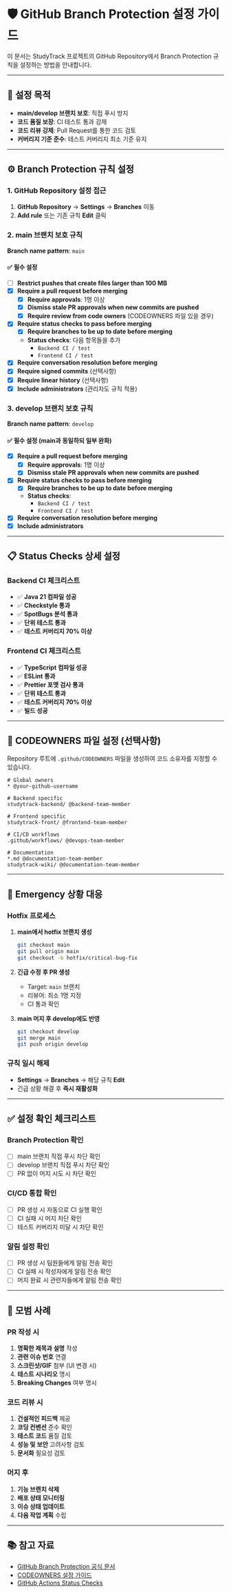 # 🛡️ GitHub Branch Protection 설정 가이드

이 문서는 StudyTrack 프로젝트의 GitHub Repository에서 Branch Protection 규칙을 설정하는 방법을 안내합니다.

---

## 🎯 설정 목적

- **main/develop 브랜치 보호**: 직접 푸시 방지
- **코드 품질 보장**: CI 테스트 통과 강제
- **코드 리뷰 강제**: Pull Request를 통한 코드 검토
- **커버리지 기준 준수**: 테스트 커버리지 최소 기준 유지

---

## ⚙️ Branch Protection 규칙 설정

### 1. GitHub Repository 설정 접근

1. **GitHub Repository** → **Settings** → **Branches** 이동
2. **Add rule** 또는 기존 규칙 **Edit** 클릭

### 2. main 브랜치 보호 규칙

**Branch name pattern**: `main`

#### ✅ 필수 설정
- [ ] **Restrict pushes that create files larger than 100 MB**
- [x] **Require a pull request before merging**
  - [x] **Require approvals**: 1명 이상
  - [x] **Dismiss stale PR approvals when new commits are pushed**
  - [x] **Require review from code owners** (CODEOWNERS 파일 있을 경우)
- [x] **Require status checks to pass before merging**
  - [x] **Require branches to be up to date before merging**
  - **Status checks**: 다음 항목들을 추가
    - `Backend CI / test`
    - `Frontend CI / test`
- [x] **Require conversation resolution before merging**
- [x] **Require signed commits** (선택사항)
- [x] **Require linear history** (선택사항)
- [x] **Include administrators** (관리자도 규칙 적용)

### 3. develop 브랜치 보호 규칙

**Branch name pattern**: `develop`

#### ✅ 필수 설정 (main과 동일하되 일부 완화)
- [x] **Require a pull request before merging**
  - [x] **Require approvals**: 1명 이상
  - [x] **Dismiss stale PR approvals when new commits are pushed**
- [x] **Require status checks to pass before merging**
  - [x] **Require branches to be up to date before merging**
  - **Status checks**: 
    - `Backend CI / test`
    - `Frontend CI / test`
- [x] **Require conversation resolution before merging**
- [x] **Include administrators**

---

## 📋 Status Checks 상세 설정

### Backend CI 체크리스트
- ✅ **Java 21 컴파일 성공**
- ✅ **Checkstyle 통과**
- ✅ **SpotBugs 분석 통과**
- ✅ **단위 테스트 통과**
- ✅ **테스트 커버리지 70% 이상**

### Frontend CI 체크리스트
- ✅ **TypeScript 컴파일 성공**
- ✅ **ESLint 통과**
- ✅ **Prettier 포맷 검사 통과**
- ✅ **단위 테스트 통과**
- ✅ **테스트 커버리지 70% 이상**
- ✅ **빌드 성공**

---

## 🔧 CODEOWNERS 파일 설정 (선택사항)

Repository 루트에 `.github/CODEOWNERS` 파일을 생성하여 코드 소유자를 지정할 수 있습니다.

```
# Global owners
* @your-github-username

# Backend specific
studytrack-backend/ @backend-team-member

# Frontend specific  
studytrack-front/ @frontend-team-member

# CI/CD workflows
.github/workflows/ @devops-team-member

# Documentation
*.md @documentation-team-member
studytrack-wiki/ @documentation-team-member
```

---

## 🚨 Emergency 상황 대응

### Hotfix 프로세스
1. **main에서 hotfix 브랜치 생성**
   ```bash
   git checkout main
   git pull origin main
   git checkout -b hotfix/critical-bug-fix
   ```

2. **긴급 수정 후 PR 생성**
   - Target: `main` 브랜치
   - 리뷰어: 최소 1명 지정
   - CI 통과 확인

3. **main 머지 후 develop에도 반영**
   ```bash
   git checkout develop
   git merge main
   git push origin develop
   ```

### 규칙 일시 해제
- **Settings** → **Branches** → 해당 규칙 **Edit**
- 긴급 상황 해결 후 **즉시 재활성화**

---

## ✅ 설정 확인 체크리스트

### Branch Protection 확인
- [ ] main 브랜치 직접 푸시 차단 확인
- [ ] develop 브랜치 직접 푸시 차단 확인
- [ ] PR 없이 머지 시도 시 차단 확인

### CI/CD 통합 확인
- [ ] PR 생성 시 자동으로 CI 실행 확인
- [ ] CI 실패 시 머지 차단 확인
- [ ] 테스트 커버리지 미달 시 차단 확인

### 알림 설정 확인
- [ ] PR 생성 시 팀원들에게 알림 전송 확인
- [ ] CI 실패 시 작성자에게 알림 전송 확인
- [ ] 머지 완료 시 관련자들에게 알림 전송 확인

---

## 🎯 모범 사례

### PR 작성 시
1. **명확한 제목과 설명** 작성
2. **관련 이슈 번호** 연결
3. **스크린샷/GIF** 첨부 (UI 변경 시)
4. **테스트 시나리오** 명시
5. **Breaking Changes** 여부 명시

### 코드 리뷰 시
1. **건설적인 피드백** 제공
2. **코딩 컨벤션** 준수 확인
3. **테스트 코드** 품질 검토
4. **성능 및 보안** 고려사항 검토
5. **문서화** 필요성 검토

### 머지 후
1. **기능 브랜치 삭제**
2. **배포 상태 모니터링**
3. **이슈 상태 업데이트**
4. **다음 작업 계획** 수립

---

## 📚 참고 자료

- [GitHub Branch Protection 공식 문서](https://docs.github.com/en/repositories/configuring-branches-and-merges-in-your-repository/managing-protected-branches/about-protected-branches)
- [CODEOWNERS 설정 가이드](https://docs.github.com/en/repositories/managing-your-repositorys-settings-and-features/customizing-your-repository/about-code-owners)
- [GitHub Actions Status Checks](https://docs.github.com/en/pull-requests/collaborating-with-pull-requests/collaborating-on-repositories-with-code-quality-features/about-status-checks)
